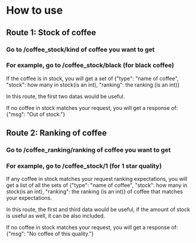 # How to use
## Route 1: Stock of coffee
### Go to /coffee_stock/kind of coffee you want to get
### For example, go to /coffee_stock/black (for black coffee)
If the coffee is in stock, you will get a set of {"type": "name of coffee", "stock": how many in stock(is an int), "ranking": the ranking (is an int)}

In this route, the first two datas would be useful.

If no coffee in stock matches your request, you will get a response of: {"msg": "Out of stock."}
## Route 2: Ranking of coffee
### Go to /coffee_ranking/ranking of coffee you want to get
### For example, go to /coffee_stock/1 (for 1 star quality)
If any coffee in stock matches your request ranking expectations, you will get a list of all the sets of {"type": "name of coffee", "stock": how many in stock(is an int), "ranking": the ranking (is an int)} of coffee that matches your expectations.

In this route, the first and third data would be useful, if the amount of stock is useful as well, it can be also included.

If no coffee in stock matches your request, you will get a response of: {"msg": "No coffee of this quality."}
